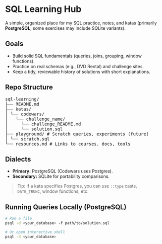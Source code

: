 # SQL Learning Hub

A simple, organized place for my SQL practice, notes, and katas (primarily **PostgreSQL**; some exercises may include SQLite variants).

## Goals
- Build solid SQL fundamentals (queries, joins, grouping, window functions).
- Practice on real schemas (e.g., DVD Rental) and challenge sites.
- Keep a tidy, reviewable history of solutions with short explanations.

## Repo Structure
<pre>
sql-learning/
├── README.md
├── katas/
│ └── codewars/
│   └── challenge_name/
│     └── challenge_README.md
│     └── solution.sql
├── playground/ # Scratch queries, experiments (future)
│ └── scratch.sql
└── resources.md # Links to courses, docs, tools
</pre>


## Dialects
- **Primary:** PostgreSQL (Codewars uses Postgres).
- **Secondary:** SQLite for portability comparisons.

> Tip: If a kata specifies Postgres, you can use `::type` casts, `DATE_TRUNC`, window functions, etc.

## Running Queries Locally (PostgreSQL)
```bash
# Run a file
psql -d <your_database> -f path/to/solution.sql

# Or open interactive shell
psql -d <your_database>
